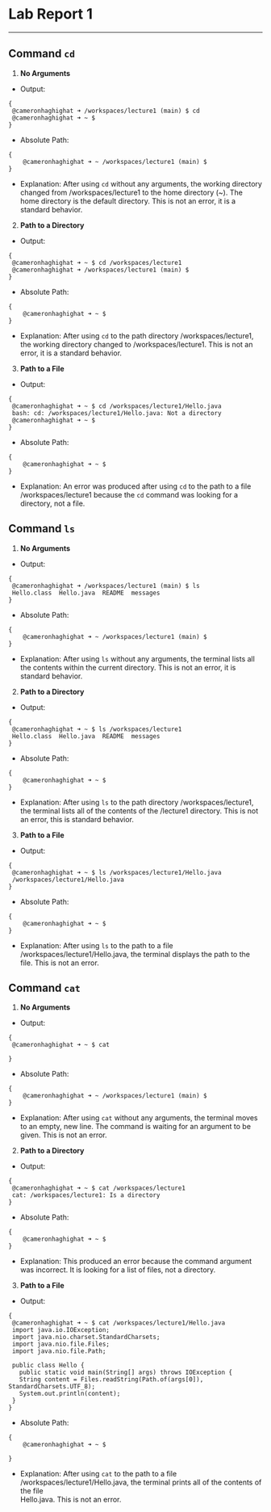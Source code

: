 # **Lab Report 1**
---
## **Command `cd`**
1. **No Arguments**
  - Output:
   ```
{
    @cameronhaghighat ➜ /workspaces/lecture1 (main) $ cd
    @cameronhaghighat ➜ ~ $
}
```
  - Absolute Path:
```
{
    @cameronhaghighat ➜ ~ /workspaces/lecture1 (main) $
}
```
  - Explanation:
    After using `cd` without any arguments, the working directory changed from /workspaces/lecture1 to the home directory (~). The home         directory is the default directory. This is not an error, it is a standard behavior.

2. **Path to a Directory**
  - Output:
   ```
{
    @cameronhaghighat ➜ ~ $ cd /workspaces/lecture1
    @cameronhaghighat ➜ /workspaces/lecture1 (main) $ 
}
```
  - Absolute Path:
```
{
    @cameronhaghighat ➜ ~ $ 
}
```
  - Explanation:
    After using `cd` to the path directory /workspaces/lecture1, the working directory changed to /workspaces/lecture1. This is not an          error, it is a standard behavior.

3. **Path to a File**
  - Output:
   ```
{
    @cameronhaghighat ➜ ~ $ cd /workspaces/lecture1/Hello.java
    bash: cd: /workspaces/lecture1/Hello.java: Not a directory
    @cameronhaghighat ➜ ~ $ 
}
```
  - Absolute Path:
```
{
    @cameronhaghighat ➜ ~ $ 
}
```
  - Explanation:
    An error was produced after using `cd` to the path to a file /workspaces/lecture1 because the `cd` command was looking for a directory,     not a file.

## **Command `ls`**
1. **No Arguments**
  - Output:
   ```
{
    @cameronhaghighat ➜ /workspaces/lecture1 (main) $ ls
    Hello.class  Hello.java  README  messages
}
```
  - Absolute Path:
```
{
    @cameronhaghighat ➜ ~ /workspaces/lecture1 (main) $
}
```
  - Explanation:
    After using `ls` without any arguments, the terminal lists all the contents within the current directory. This is not an error, it is       standard behavior.

2. **Path to a Directory**
  - Output:
   ```
{
    @cameronhaghighat ➜ ~ $ ls /workspaces/lecture1
    Hello.class  Hello.java  README  messages
}
```
  - Absolute Path:
```
{
    @cameronhaghighat ➜ ~ $ 
}
```
  - Explanation:
    After using `ls` to the path directory /workspaces/lecture1, the terminal lists all of the contents of the /lecture1 directory. This is     not an error, this is standard behavior.

    
3. **Path to a File**
  - Output:
   ```
{
    @cameronhaghighat ➜ ~ $ ls /workspaces/lecture1/Hello.java
    /workspaces/lecture1/Hello.java
}
```
  - Absolute Path:
```
{
    @cameronhaghighat ➜ ~ $ 
}
```
  - Explanation:
    After using `ls` to the path to a file /workspaces/lecture1/Hello.java, the terminal displays the path to the file. This is not an          error.

## **Command `cat`**
1. **No Arguments**
  - Output:
   ```
{
    @cameronhaghighat ➜ ~ $ cat
   
}
```
  - Absolute Path:
```
{
    @cameronhaghighat ➜ ~ /workspaces/lecture1 (main) $
}
```
  - Explanation:
    After using `cat` without any arguments, the terminal moves to an empty, new line. The command is waiting for an argument to be given.      This is not an error.

2. **Path to a Directory**
  - Output:
   ```
{
    @cameronhaghighat ➜ ~ $ cat /workspaces/lecture1
    cat: /workspaces/lecture1: Is a directory
}
```
  - Absolute Path:
```
{
    @cameronhaghighat ➜ ~ $ 
}
```
  - Explanation:
    This produced an error because the command argument was incorrect. It is looking for a list of files, not a directory.

    
3. **Path to a File**
  - Output:
   ```
{
    @cameronhaghighat ➜ ~ $ cat /workspaces/lecture1/Hello.java
    import java.io.IOException;
    import java.nio.charset.StandardCharsets;
    import java.nio.file.Files;
    import java.nio.file.Path;

    public class Hello {
      public static void main(String[] args) throws IOException {
      String content = Files.readString(Path.of(args[0]), StandardCharsets.UTF_8);    
      System.out.println(content);
    }
}
```
  - Absolute Path:
```
{
    @cameronhaghighat ➜ ~ $

}
```
  - Explanation:
    After using `cat` to the path to a file /workspaces/lecture1/Hello.java, the terminal prints all of the contents of the file         
    Hello.java. This is not an error.

